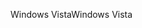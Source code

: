 <span data-ttu-id="611c3-101">Windows Vista</span><span class="sxs-lookup"><span data-stu-id="611c3-101">Windows Vista</span></span>